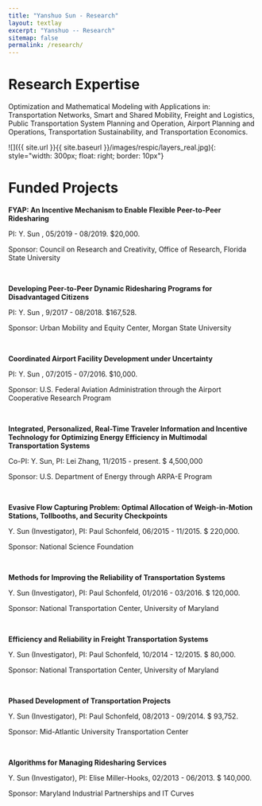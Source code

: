 ```yaml
---
title: "Yanshuo Sun - Research"
layout: textlay
excerpt: "Yanshuo -- Research"
sitemap: false
permalink: /research/
---
```


# Research Expertise

Optimization and Mathematical Modeling with Applications in: Transportation Networks, Smart and Shared Mobility, Freight and Logistics, Public Transportation System Planning and Operation, Airport Planning and Operations,  Transportation Sustainability, and Transportation Economics. 
 
![]({{ site.url }}{{ site.baseurl }}/images/respic/layers_real.jpg){: style="width: 300px; float: right; border: 10px"}

# Funded Projects

**FYAP: An Incentive Mechanism to Enable Flexible Peer-to-Peer Ridesharing**

PI: Y. Sun , 05/2019 - 08/2019. $20,000.

Sponsor: Council on Research and Creativity, Office of Research, Florida State University 
<br>

</br>

**Developing Peer-to-Peer Dynamic Ridesharing Programs for Disadvantaged Citizens**

PI: Y. Sun , 9/2017 - 08/2018. $167,528.

Sponsor: Urban Mobility and Equity Center, Morgan State University
<br>

</br>


**Coordinated Airport Facility Development under Uncertainty**

PI: Y. Sun , 07/2015 - 07/2016. $10,000.

Sponsor: U.S. Federal Aviation Administration through the Airport Cooperative Research Program
<br>

</br>

**Integrated, Personalized, Real-Time Traveler Information and Incentive Technology for Optimizing Energy Efficiency in Multimodal Transportation Systems**

Co-PI: Y. Sun, PI: Lei Zhang, 11/2015 - present. $ 4,500,000 

Sponsor: U.S. Department of Energy through ARPA-E Program
<br>

</br>

**Evasive Flow Capturing Problem: Optimal Allocation of Weigh-in-Motion Stations, Tollbooths, and Security Checkpoints**

Y. Sun (Investigator), PI: Paul Schonfeld, 06/2015 - 11/2015. $ 220,000.

Sponsor: National Science Foundation
<br>

</br>

**Methods for Improving the Reliability of Transportation Systems**

Y. Sun (Investigator), PI: Paul Schonfeld, 01/2016 - 03/2016. $ 120,000.

Sponsor: National Transportation Center, University of Maryland
<br>

</br>

**Efficiency and Reliability in Freight Transportation Systems**

Y. Sun (Investigator), PI: Paul Schonfeld, 10/2014 - 12/2015. $ 80,000.

Sponsor: National Transportation Center, University of Maryland
<br>

</br>

**Phased Development of Transportation Projects**

Y. Sun (Investigator), PI: Paul Schonfeld, 08/2013 - 09/2014. $ 93,752. 

Sponsor: Mid-Atlantic University Transportation Center
<br>

</br>

**Algorithms for Managing Ridesharing Services**

Y. Sun (Investigator), PI: Elise Miller-Hooks, 02/2013 - 06/2013. $ 140,000. 

Sponsor: Maryland Industrial Partnerships and IT Curves
<br>

</br>
